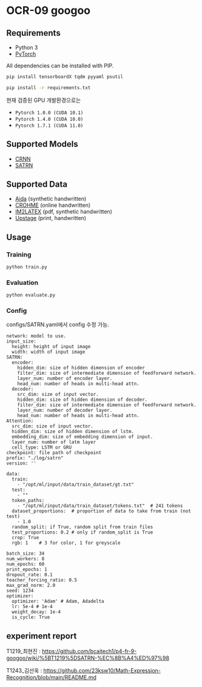 # OCR-09 googoo

## Requirements

- Python 3
- [PyTorch][pytorch]

All dependencies can be installed with PIP.

```sh
pip install tensorboardX tqdm pyyaml psutil
```

```sh
pip install -r requirements.txt
```

현재 검증된 GPU 개발환경으로는
- `Pytorch 1.0.0 (CUDA 10.1)`
- `Pytorch 1.4.0 (CUDA 10.0)`
- `Pytorch 1.7.1 (CUDA 11.0)`


## Supported Models

- [CRNN][arxiv-zhang18]
- [SATRN](https://github.com/clovaai/SATRN)


## Supported Data
- [Aida][Aida] (synthetic handwritten)
- [CROHME][CROHME] (online handwritten)
- [IM2LATEX][IM2LATEX] (pdf, synthetic handwritten)
- [Upstage][Upstage] (print, handwritten)




## Usage

### Training

```sh
python train.py
```


### Evaluation

```sh
python evaluate.py
```

[arxiv-zhang18]: https://arxiv.org/pdf/1801.03530.pdf
[CROHME]: https://www.isical.ac.in/~crohme/
[Aida]: https://www.kaggle.com/aidapearson/ocr-data
[Upstage]: https://www.upstage.ai/
[IM2LATEX]: http://lstm.seas.harvard.edu/latex/
[pytorch]: https://pytorch.org/

### Config

configs/SATRN.yaml에서 config 수정 가능.
```
network: model to use.
input_size:
  height: height of input image
  width: width of input image
SATRN:
  encoder:
    hidden_dim: size of hidden dimension of encoder
    filter_dim: size of intermediate dimension of feedforward network.
    layer_num: number of encoder layer.
    head_num: number of heads in multi-head attn.
  decoder:
    src_dim: size of input vector.
    hidden_dim: size of hidden dimension of decoder.
    filter_dim: size of intermediate dimension of feedforward network.
    layer_num: number of decoder layer.
    head_num: number of heads in multi-head attn.
Attention:
  src_dim: size of input vector.
  hidden_dim: size of hidden dimension of lstm.
  embedding_dim: size of embedding dimension of input.
  layer_num: number of latm layer
  cell_type: LSTM or GRU
checkpoint: file path of checkpoint
prefix: "./log/satrn"
version: ''

data:
  train:
    - "/opt/ml/input/data/train_dataset/gt.txt"
  test:
    - ""
  token_paths:
    - "/opt/ml/input/data/train_dataset/tokens.txt"  # 241 tokens
  dataset_proportions:  # proportion of data to take from train (not test)
    - 1.0
  random_split: if True, random split from train files
  test_proportions: 0.2 # only if random_split is True
  crop: True
  rgb: 1    # 3 for color, 1 for greyscale
  
batch_size: 34
num_workers: 8
num_epochs: 60
print_epochs: 1
dropout_rate: 0.1
teacher_forcing_ratio: 0.5
max_grad_norm: 2.0
seed: 1234
optimizer:
  optimizer: 'Adam' # Adam, Adadelta
  lr: 5e-4 # 1e-4
  weight_decay: 1e-4
  is_cycle: True
```

## experiment report
T1219_최현진 : https://github.com/bcaitech1/p4-fr-9-googoo/wiki/%5BT1219%5DSATRN-%EC%8B%A4%ED%97%98

T1243_김선욱 : https://github.com/23ksw10/Math-Expression-Recognition/blob/main/README.md
